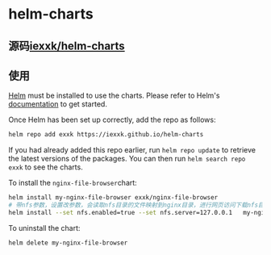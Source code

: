 # helm-charts

## 源码[iexxk/helm-charts](https://github.com/iexxk/helm-charts)


## 使用

[Helm](https://helm.sh) must be installed to use the charts.  Please refer to
Helm's [documentation](https://helm.sh/docs) to get started.

Once Helm has been set up correctly, add the repo as follows:

```bash
helm repo add exxk https://iexxk.github.io/helm-charts
```

If you had already added this repo earlier, run `helm repo update` to retrieve
the latest versions of the packages.  You can then run `helm search repo
exxk` to see the charts.

To install the `nginx-file-browser`chart:

```bash
helm install my-nginx-file-browser exxk/nginx-file-browser
# 带nfs参数，设置改参数，会读取nfs目录的文件映射到nginx目录，进行网页访问下载nfs目录内的内容
helm install --set nfs.enabled=true --set nfs.server=127.0.0.1   my-nginx-file-browser
```

To uninstall the chart:

```bash
helm delete my-nginx-file-browser
```
